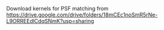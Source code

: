 Download kernels for PSF matching from https://drive.google.com/drive/folders/18mCEc1noSmR5rNe-L9ORREEdlCdqSNmK?usp=sharing
